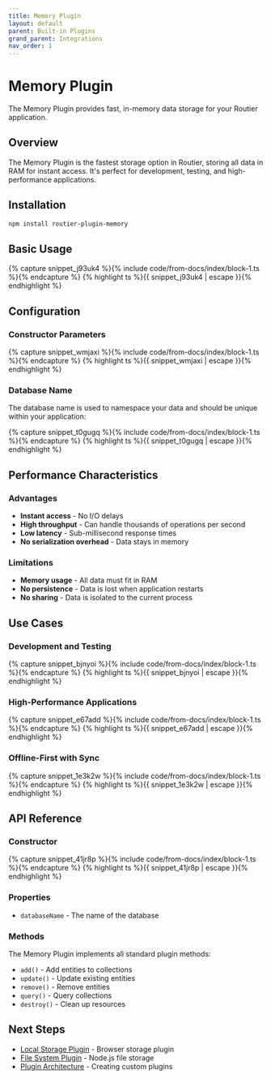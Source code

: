 ```yaml
---
title: Memory Plugin
layout: default
parent: Built-in Plugins
grand_parent: Integrations
nav_order: 1
---
```


# Memory Plugin

The Memory Plugin provides fast, in-memory data storage for your Routier application.

## Overview

The Memory Plugin is the fastest storage option in Routier, storing all data in RAM for instant access. It's perfect for development, testing, and high-performance applications.

## Installation

```bash
npm install routier-plugin-memory
```

## Basic Usage

{% capture snippet_j93uk4 %}{% include code/from-docs/index/block-1.ts %}{% endcapture %}
{% highlight ts %}{{ snippet_j93uk4 | escape }}{% endhighlight %}

## Configuration

### Constructor Parameters

{% capture snippet_wmjaxi %}{% include code/from-docs/index/block-1.ts %}{% endcapture %}
{% highlight ts %}{{ snippet_wmjaxi | escape }}{% endhighlight %}

### Database Name

The database name is used to namespace your data and should be unique within your application:

{% capture snippet_t0gugq %}{% include code/from-docs/index/block-1.ts %}{% endcapture %}
{% highlight ts %}{{ snippet_t0gugq | escape }}{% endhighlight %}

## Performance Characteristics

### Advantages

- **Instant access** - No I/O delays
- **High throughput** - Can handle thousands of operations per second
- **Low latency** - Sub-millisecond response times
- **No serialization overhead** - Data stays in memory

### Limitations

- **Memory usage** - All data must fit in RAM
- **No persistence** - Data is lost when application restarts
- **No sharing** - Data is isolated to the current process

## Use Cases

### Development and Testing

{% capture snippet_bjnyoi %}{% include code/from-docs/index/block-1.ts %}{% endcapture %}
{% highlight ts %}{{ snippet_bjnyoi | escape }}{% endhighlight %}

### High-Performance Applications

{% capture snippet_e67add %}{% include code/from-docs/index/block-1.ts %}{% endcapture %}
{% highlight ts %}{{ snippet_e67add | escape }}{% endhighlight %}

### Offline-First with Sync

{% capture snippet_1e3k2w %}{% include code/from-docs/index/block-1.ts %}{% endcapture %}
{% highlight ts %}{{ snippet_1e3k2w | escape }}{% endhighlight %}

## API Reference

### Constructor

{% capture snippet_41jr8p %}{% include code/from-docs/index/block-1.ts %}{% endcapture %}
{% highlight ts %}{{ snippet_41jr8p | escape }}{% endhighlight %}

### Properties

- `databaseName` - The name of the database

### Methods

The Memory Plugin implements all standard plugin methods:

- `add()` - Add entities to collections
- `update()` - Update existing entities
- `remove()` - Remove entities
- `query()` - Query collections
- `destroy()` - Clean up resources

## Next Steps

- [Local Storage Plugin](../local-storage/README.md) - Browser storage plugin
- [File System Plugin](../file-system/README.md) - Node.js file storage
- [Plugin Architecture](../../create-your-own/plugin-architecture.md) - Creating custom plugins
